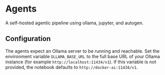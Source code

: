 # Agents
A self-hosted agentic pipeline using ollama, jupyter, and autogen.

## Configuration

The agents expect an Ollama server to be running and reachable. Set the
environment variable `OLLAMA_BASE_URL` to the full base URL of your Ollama
instance (for example `http://localhost:11434/v1`). If this variable is not
provided, the notebook defaults to `http://docker-ai:11434/v1`.
